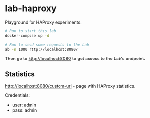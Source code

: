 # lab-haproxy

Playground for HAProxy experiments.

```bash
# Run to start this lab
docker-compose up -d

# Run to send some requests to the Lab
ab -n 1000 http://localhost:8080/
```

Then go to <http://localhost:8080> to get access to the Lab's endpoint.

## Statistics

<http://localhost:8080/custom-uri> - page with HAProxy statistics.

Credentials:

- user: admin
- pass: admin
